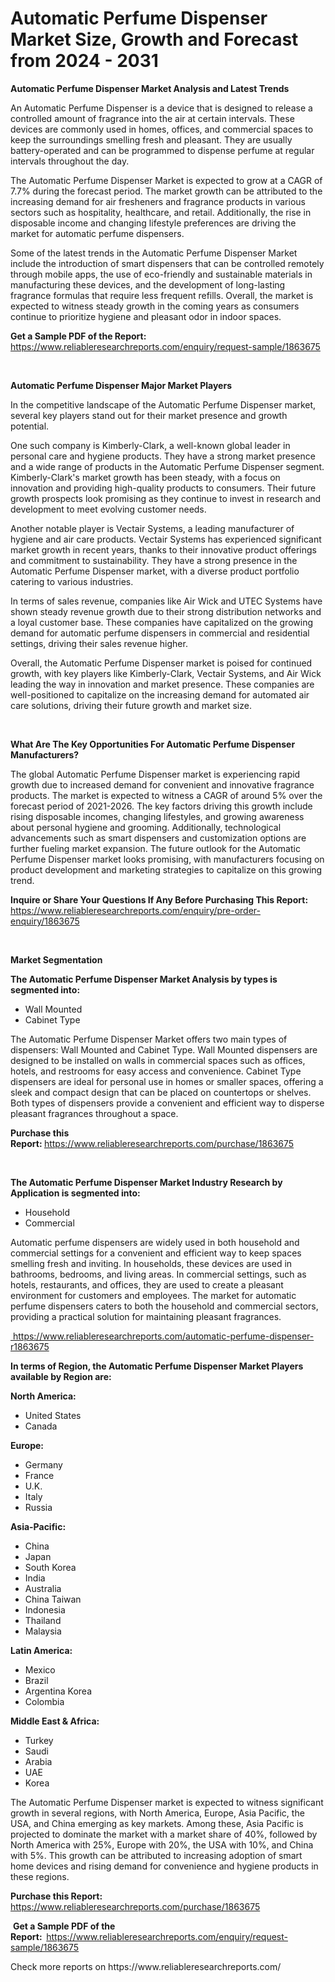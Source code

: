 <p><h1>Automatic Perfume Dispenser Market Size, Growth and Forecast from 2024 - 2031</h1></p><p><strong>Automatic Perfume Dispenser Market Analysis and Latest Trends</strong></p>
<p><p>An Automatic Perfume Dispenser is a device that is designed to release a controlled amount of fragrance into the air at certain intervals. These devices are commonly used in homes, offices, and commercial spaces to keep the surroundings smelling fresh and pleasant. They are usually battery-operated and can be programmed to dispense perfume at regular intervals throughout the day.</p><p>The Automatic Perfume Dispenser Market is expected to grow at a CAGR of 7.7% during the forecast period. The market growth can be attributed to the increasing demand for air fresheners and fragrance products in various sectors such as hospitality, healthcare, and retail. Additionally, the rise in disposable income and changing lifestyle preferences are driving the market for automatic perfume dispensers.</p><p>Some of the latest trends in the Automatic Perfume Dispenser Market include the introduction of smart dispensers that can be controlled remotely through mobile apps, the use of eco-friendly and sustainable materials in manufacturing these devices, and the development of long-lasting fragrance formulas that require less frequent refills. Overall, the market is expected to witness steady growth in the coming years as consumers continue to prioritize hygiene and pleasant odor in indoor spaces.</p></p>
<p><strong>Get a Sample PDF of the Report:&nbsp;</strong> <a href="https://www.reliableresearchreports.com/enquiry/request-sample/1863675">https://www.reliableresearchreports.com/enquiry/request-sample/1863675</a></p>
<p>&nbsp;</p>
<p><strong>Automatic Perfume Dispenser Major Market Players</strong></p>
<p><p>In the competitive landscape of the Automatic Perfume Dispenser market, several key players stand out for their market presence and growth potential. </p><p>One such company is Kimberly-Clark, a well-known global leader in personal care and hygiene products. They have a strong market presence and a wide range of products in the Automatic Perfume Dispenser segment. Kimberly-Clark's market growth has been steady, with a focus on innovation and providing high-quality products to consumers. Their future growth prospects look promising as they continue to invest in research and development to meet evolving customer needs.</p><p>Another notable player is Vectair Systems, a leading manufacturer of hygiene and air care products. Vectair Systems has experienced significant market growth in recent years, thanks to their innovative product offerings and commitment to sustainability. They have a strong presence in the Automatic Perfume Dispenser market, with a diverse product portfolio catering to various industries.</p><p>In terms of sales revenue, companies like Air Wick and UTEC Systems have shown steady revenue growth due to their strong distribution networks and a loyal customer base. These companies have capitalized on the growing demand for automatic perfume dispensers in commercial and residential settings, driving their sales revenue higher.</p><p>Overall, the Automatic Perfume Dispenser market is poised for continued growth, with key players like Kimberly-Clark, Vectair Systems, and Air Wick leading the way in innovation and market presence. These companies are well-positioned to capitalize on the increasing demand for automated air care solutions, driving their future growth and market size.</p></p>
<p>&nbsp;</p>
<p><strong>What Are The Key Opportunities For Automatic Perfume Dispenser Manufacturers?</strong></p>
<p><p>The global Automatic Perfume Dispenser market is experiencing rapid growth due to increased demand for convenient and innovative fragrance products. The market is expected to witness a CAGR of around 5% over the forecast period of 2021-2026. The key factors driving this growth include rising disposable incomes, changing lifestyles, and growing awareness about personal hygiene and grooming. Additionally, technological advancements such as smart dispensers and customization options are further fueling market expansion. The future outlook for the Automatic Perfume Dispenser market looks promising, with manufacturers focusing on product development and marketing strategies to capitalize on this growing trend.</p></p>
<p><strong>Inquire or Share Your Questions If Any Before Purchasing This Report:</strong> <a href="https://www.reliableresearchreports.com/enquiry/pre-order-enquiry/1863675">https://www.reliableresearchreports.com/enquiry/pre-order-enquiry/1863675</a></p>
<p>&nbsp;</p>
<p><strong>Market Segmentation</strong></p>
<p><strong>The Automatic Perfume Dispenser Market Analysis by types is segmented into:</strong></p>
<p><ul><li>Wall Mounted</li><li>Cabinet Type</li></ul></p>
<p><p>The Automatic Perfume Dispenser Market offers two main types of dispensers: Wall Mounted and Cabinet Type. Wall Mounted dispensers are designed to be installed on walls in commercial spaces such as offices, hotels, and restrooms for easy access and convenience. Cabinet Type dispensers are ideal for personal use in homes or smaller spaces, offering a sleek and compact design that can be placed on countertops or shelves. Both types of dispensers provide a convenient and efficient way to disperse pleasant fragrances throughout a space.</p></p>
<p><strong>Purchase this Report:&nbsp;</strong><a href="https://www.reliableresearchreports.com/purchase/1863675">https://www.reliableresearchreports.com/purchase/1863675</a></p>
<p>&nbsp;</p>
<p><strong>The Automatic Perfume Dispenser Market Industry Research by Application is segmented into:</strong></p>
<p><ul><li>Household</li><li>Commercial</li></ul></p>
<p><p>Automatic perfume dispensers are widely used in both household and commercial settings for a convenient and efficient way to keep spaces smelling fresh and inviting. In households, these devices are used in bathrooms, bedrooms, and living areas. In commercial settings, such as hotels, restaurants, and offices, they are used to create a pleasant environment for customers and employees. The market for automatic perfume dispensers caters to both the household and commercial sectors, providing a practical solution for maintaining pleasant fragrances.</p></p>
<p><a href="https://www.reliableresearchreports.com/automatic-perfume-dispenser-r1863675">&nbsp;https://www.reliableresearchreports.com/automatic-perfume-dispenser-r1863675</a></p>
<p><strong>In terms of Region, the Automatic Perfume Dispenser Market Players available by Region are:</strong></p>
<p>
    <p> <strong> North America: </strong>
        <ul>
            <li>United States</li>
            <li>Canada</li>
        </ul>
        </p> 
    <p> <strong> Europe: </strong>
        <ul>
            <li>Germany</li>
            <li>France</li>
            <li>U.K.</li>
            <li>Italy</li>
            <li>Russia</li>
        </ul>
        </p> 
    <p> <strong> Asia-Pacific: </strong>
        <ul>
            <li>China</li>
            <li>Japan</li>
            <li>South Korea</li>
            <li>India</li>
            <li>Australia</li>
            <li>China Taiwan</li>
            <li>Indonesia</li>
            <li>Thailand</li>
            <li>Malaysia</li>
        </ul>
        </p> 
    <p> <strong> Latin America: </strong>
        <ul>
            <li>Mexico</li>
            <li>Brazil</li>
            <li>Argentina Korea</li>
            <li>Colombia</li>
        </ul>
        </p> 
    <p> <strong> Middle East & Africa: </strong>
        <ul>
            <li>Turkey</li>
            <li>Saudi</li>
            <li>Arabia</li>
            <li>UAE</li>
            <li>Korea</li>
        </ul>
    </p>
    </p>
<p><p>The Automatic Perfume Dispenser market is expected to witness significant growth in several regions, with North America, Europe, Asia Pacific, the USA, and China emerging as key markets. Among these, Asia Pacific is projected to dominate the market with a market share of 40%, followed by North America with 25%, Europe with 20%, the USA with 10%, and China with 5%. This growth can be attributed to increasing adoption of smart home devices and rising demand for convenience and hygiene products in these regions.</p></p>
<p><strong>Purchase this Report: </strong><a href="https://www.reliableresearchreports.com/purchase/1863675">https://www.reliableresearchreports.com/purchase/1863675</a></p>
<p>&nbsp;<strong>Get a Sample PDF of the Report:&nbsp;&nbsp;</strong><a href="https://www.reliableresearchreports.com/enquiry/request-sample/1863675">https://www.reliableresearchreports.com/enquiry/request-sample/1863675</a></p>
<p><strong></strong></p>
<p>Check more reports on https://www.reliableresearchreports.com/</p>